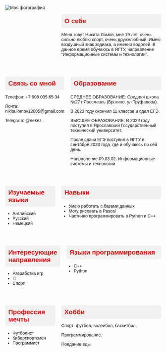 <!DOCTYPE html>
<html lang="en">
<style>
    body {
        font-family: Arial, sans-serif;
        padding: 20px;
    }
    .container {
        display: flex;
        margin-bottom: 20px;
    }
    .left-column {
        flex: 1;
        margin-right: 20px;
    }
    .right-column {
        flex: 2;
    }
    h2 {
        color: red;
        background-color: #f1f1f1;
        padding: 10px;
        border-radius: 5px;
        margin-bottom: 5px;
    }
    h2::before {
        margin-right: 10px;
    }
    img {
        max-width: 100%;
        height: auto;
    }
</style>
</head>
<body>
<div class="container">
    <div class="left-column">
        <img src="https://sun9-16.userapi.com/impg/u6wiv3-UHwD7Eac8QxrHnGmRqO4xKpdNYZf8IA/NNEElx3Go74.jpg?size=807x538&quality=96&sign=64da024d3e95bd814b4257334f46a032&c_uniq_tag=Zc8Ullr_AclVAOlq0iXKKxpzAdkEOtK4JC5_1im6HZg&type=album" alt="Моя фотография">
    </div>
    <div class="right-column">
        <h2><i class="fas fa-user"></i> О себе</h2>
        <p>Меня зовут Никита Ломов, мне 19 лет, очень сильно люблю спорт, очень дружелюбный. Имею воздушный знак зодиака, а именно водолей. В данное время обучаюсь в ЯГТУ, направление “Информационные системы и технологии”.</p>
    </div>
</div>

<div class="container">
    <div class="left-column">
        <h2><i class="fas fa-phone"></i> Связь со мной</h2>
        <p>Телефон: +7 908 035 65 34</p>
        <p>Почта: nikita.lomov12005@gmail.com</p>
        <p>Telegram: @nekez</p>
    </div>
    <div class="right-column">
        <h2><i class="fas fa-graduation-cap"></i> Образование</h2>
        <p>СРЕДНЕЕ ОБРАЗОВАНИЕ: Средняя школа №27 г.Ярославль (Брагино, ул.Труфанова).</p>
        <p>В 2023 году окончил 11 классов и сдал ЕГЭ.</p>
        <p>ВЫСШЕЕ ОБРАЗОВАНИЕ: В 2023 году поступил в Ярославский Государственный технический университет.</p>
        <p>После сдачи ЕГЭ поступил в ЯГТУ в сентябре 2023 года, где и обучаюсь по сей день.</p>
        <p>Направление 09.03.02. Информационные системы и технологии</p>
    </div>
</div>

<div class="container">
    <div class="left-column">
        <h2><i class="fas fa-language"></i> Изучаемые языки</h2>
        <ul>
            <li>Английский</li>
            <li>Русский</li>
            <li>Немецкий</li>
        </ul>
    </div>
    <div class="right-column">
        <h2><i class="fas fa-cogs"></i> Навыки</h2>
        <ul>
            <li>Умею работать с базами данных</li>
            <li>Могу рисовать в Pascal</li>
            <li>Частично программировать в Python и C++</li>
        </ul>
    </div>
</div>

<div class="container">
    <div class="left-column">
        <h2><i class="fas fa-bullseye"></i> Интересующие направления</h2>
        <ul>
            <li>Разработка игр</li>
            <li>IT</li>
            <li>Спорт</li>
        </ul>
    </div>
    <div class="right-column">
        <h2><i class="fas fa-code"></i> Языки программирования</h2>
        <ul>
            <li>C++</li>
            <li>Python</li>
        </ul>
    </div>
</div>

<div class="container">
    <div class="left-column">
        <h2><i class="fas fa-briefcase"></i> Профессия мечты</h2>
        <ul>
            <li>Футболист</li>
            <li>Киберспортсмен</li>
            <li>Программист</li>
        </ul>
    </div>
    <div class="right-column">
        <h2><i class="fas fa-camera"></i> Хобби</h2>
        <p>Спорт: футбол, волейбол, баскетбол.</p>
        <p>Программирование.</p>
        <p>Поедание еды.</p>
    </div>
</div>

</body>
</html>
